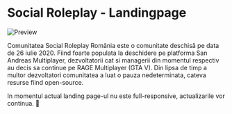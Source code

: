 # Social Roleplay - Landingpage

![Preview](https://cdn.discordapp.com/attachments/394878285299056641/791876746168762368/unknown.png)

Comunitatea Social Roleplay România este o comunitate deschisă pe data de 26 iulie 2020. Fiind foarte populata la deschidere pe platforma San Andreas Multiplayer, dezvoltatorii cat si managerii din momentul respectiv au decis sa continue pe RAGE Multiplayer (GTA V). Din lipsa de timp a multor dezvoltatori comunitatea a luat o pauza nedeterminata, cateva resurse fiind open-source.

In momentul actual landing page-ul nu este full-responsive, actualizarile vor continua. 🚀

